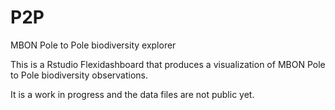 # P2P
MBON Pole to Pole biodiversity explorer

This is a Rstudio Flexidashboard that produces a visualization of MBON Pole to Pole biodiversity observations.

It is a work in progress and the data files are not public yet.


